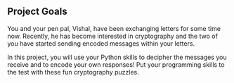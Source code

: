 ## Project Goals
You and your pen pal, Vishal, have been exchanging letters for some time now. Recently, he has become interested in cryptography and the two of you have started sending encoded messages within your letters.

In this project, you will use your Python skills to decipher the messages you receive and to encode your own responses! Put your programming skills to the test with these fun cryptography puzzles.
